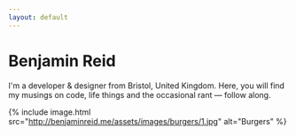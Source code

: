 ```yaml
---
layout: default
---
```


# Benjamin Reid

I'm a developer & designer from Bristol, United Kingdom. Here, you will find my musings on code, life things and the occasional rant — follow along.

{% include image.html src="http://benjaminreid.me/assets/images/burgers/1.jpg" alt="Burgers" %}
